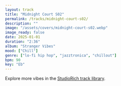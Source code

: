 ```yaml
---
layout: track
title: "Midnight Court S02"
permalink: /tracks/midnight-court-s02/
description: ""
image: "/assets/covers/midnight-court-s02.webp"
image_ready: false
date: 2025-01-01
duration: "2:36"
album: "Stranger Vibes"
mood: ["Chill"]
genre: ["lo-fi hip hop", "jazztronica", "chillout"]
bpm: 90
key: "Eb"
---
```


Explore more vibes in the [StudioRich track library](/tracks/).
